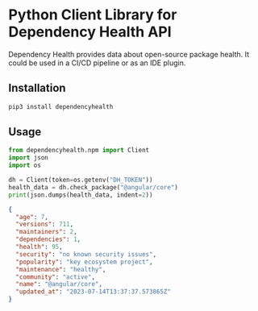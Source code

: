 # Python Client Library for Dependency Health API

Dependency Health provides data about open-source package health. 
It could be used in a CI/CD pipeline or as an IDE plugin.

## Installation

```bash
pip3 install dependencyhealth
```

## Usage

```python
from dependencyhealth.npm import Client
import json
import os

dh = Client(token=os.getenv("DH_TOKEN"))
health_data = dh.check_package("@angular/core")
print(json.dumps(health_data, indent=2))
```

```json
{
  "age": 7,
  "versions": 711,
  "maintainers": 2,
  "dependencies": 1,
  "health": 95,
  "security": "no known security issues",
  "popularity": "key ecosystem project",
  "maintenance": "healthy",
  "community": "active",
  "name": "@angular/core",
  "updated_at": "2023-07-14T13:37:37.573865Z"
}
```